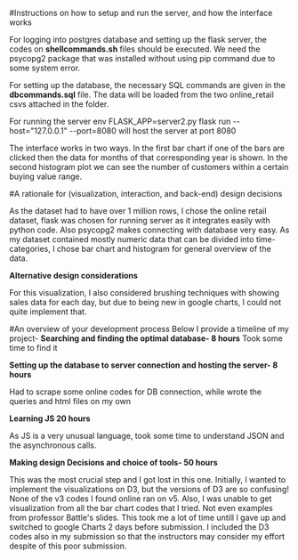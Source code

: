 #Instructions on how to setup and run the server, and how the interface works

For logging into postgres database and setting up the flask server, the codes on **shellcommands.sh** files should be executed.  We need the psycopg2 package that was installed 
without using pip command due to some system error.

For setting up the database, the necessary SQL commands are given in the **dbcommands.sql** file. The data will be loaded from the two online_retail csvs attached in the folder.

For running the server env FLASK_APP=server2.py flask run --host="127.0.0.1" --port=8080
will host the server at port 8080

The interface works in two ways. In the first bar chart if one of the bars are clicked then the data for months of that corresponding year is shown. In the second histogram plot we can see the number of customers within a certain buying value range.



#A rationale for  (visualization, interaction, and back-end) design decisions

As the dataset had to have over 1 million rows, I chose the online retail dataset, flask was chosen for running server as it integrates easily with python code. Also psycopg2 makes connecting with database very easy. As my dataset contained mostly numeric data that can be divided into time-categories, I chose bar chart and histogram for general overview of the data.

**Alternative design considerations**

For this visualization, I also considered brushing techniques with showing sales data for each day, but due to being new in google charts, I could not quite implement that.

 
#An overview of your development process
Below I provide a timeline of my project-
**Searching and finding the optimal database- 8 hours**
Took some time to find it

**Setting up the database to server connection and hosting the server- 8 hours**

Had to scrape some online codes for DB connection, while wrote the queries and html files on my own

**Learning JS 20 hours**

As JS is a very unusual language, took some time to understand JSON and the asynchronous calls.

**Making design Decisions and choice of tools- 50 hours**

This was the most crucial step and I got lost in this one. Initially, I wanted to implement the visualizations on D3, but the versions of D3 are so confusing! None of the v3 codes I found online ran on v5. Also, I was unable to get visualization from all the bar chart codes that I tried. Not even examples from professor Battle's slides. This took me a lot of time untill I gave up and switched to google Charts 2 days before submission. I included the D3 codes also in my submission so that the instructors may consider my effort despite of this poor submission.
